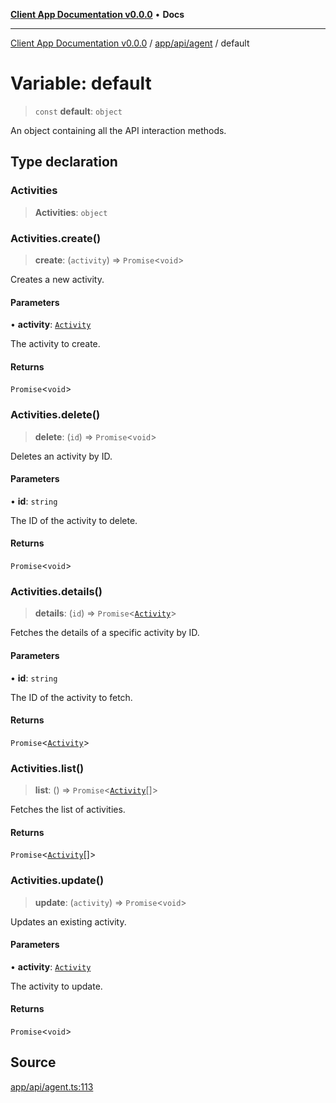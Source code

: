 [**Client App Documentation v0.0.0**](../../../../README.md) • **Docs**

***

[Client App Documentation v0.0.0](../../../../README.md) / [app/api/agent](../README.md) / default

# Variable: default

> `const` **default**: `object`

An object containing all the API interaction methods.

## Type declaration

### Activities

> **Activities**: `object`

### Activities.create()

> **create**: (`activity`) => `Promise`\<`void`\>

Creates a new activity.

#### Parameters

• **activity**: [`Activity`](../../../models/activity/interfaces/Activity.md)

The activity to create.

#### Returns

`Promise`\<`void`\>

### Activities.delete()

> **delete**: (`id`) => `Promise`\<`void`\>

Deletes an activity by ID.

#### Parameters

• **id**: `string`

The ID of the activity to delete.

#### Returns

`Promise`\<`void`\>

### Activities.details()

> **details**: (`id`) => `Promise`\<[`Activity`](../../../models/activity/interfaces/Activity.md)\>

Fetches the details of a specific activity by ID.

#### Parameters

• **id**: `string`

The ID of the activity to fetch.

#### Returns

`Promise`\<[`Activity`](../../../models/activity/interfaces/Activity.md)\>

### Activities.list()

> **list**: () => `Promise`\<[`Activity`](../../../models/activity/interfaces/Activity.md)[]\>

Fetches the list of activities.

#### Returns

`Promise`\<[`Activity`](../../../models/activity/interfaces/Activity.md)[]\>

### Activities.update()

> **update**: (`activity`) => `Promise`\<`void`\>

Updates an existing activity.

#### Parameters

• **activity**: [`Activity`](../../../models/activity/interfaces/Activity.md)

The activity to update.

#### Returns

`Promise`\<`void`\>

## Source

[app/api/agent.ts:113](https://github.com/jimmykurian/Reactivities/blob/f260f6ff0faf6b2149127afa0fc1621dce7138ca/client-app/src/app/api/agent.ts#L113)
